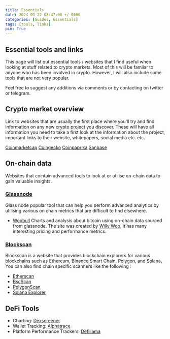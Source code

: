 ```yaml
---
title: Essentials
date: 2024-03-22 08:47:00 +/-0000
categories: [Guides, Essentials]
tags: [tools, links]
pin: True
---
```


## **Essential tools and links**

This page will list out essential tools / websites that I find useful when looking 
at stuff related to crypto markets. Most of this will be familar to anyone who has 
been involved in crypto. However, I will also include some tools that 
are not very popular.

Feel free to suggest any additions via comments or by contacting on twitter or telegram.

## Crypto market overview 

Link to websites that are usually the first place where you'll try and find information 
on any new crypto project you discover. These will have all information you need to take 
a first look at the information about the project, important links to their website, 
whitepapers, social media etc. etc.

[Coinmarketcap](https://coinmarketcap.com)
[Coingecko](https://www.coingecko.com)
[Coinpaprika](https://coinpaprika.com)
[Sanbase](https://app.santiment.net)

## On-chain data

Websites that cointain advanced tools to look at or utilise on-chain data to gain valuable 
insights.

### [Glassnode](https://glassnode.com)
Glass node popular tool that can help you perform advanced analytics by utilising various on chain metrics that are difficult to find elsewhere.

- [Woobull](http://charts.woobull.com) Charts and analysis about bitcoin using on-chain data sourced from glassnode. The site was created by [Willy Woo](https://twitter.com/woonomic), it has many interesting pricing and performance metrics.

### [Blockscan](https://blockscan.com) 
Blockscan is a website that provides blockchain explorers for various blockchains such as Ethereum, Binance Smart Chain, Polygon, and Solana. You can also find chain specific scanners like the following :
- [Etherscan](https://etherscan.io)
- [BscScan](https://bscscan.com)
- [PolygonScan](https://polygonscan.com)
- [Solana Explorer](https://explorer.solana.com)

## DeFi Tools

- Charting: [Dexscreener](https://dexscreener.com)
- Wallet Tracking: [Alphatrace](https://alphatrace.xyz)
- Platform Performance Trackers: [Defillama](https://defillama.com)


